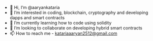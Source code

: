 - 👋 Hi, I’m @aaryankataria
- 👀 I’m interested in coding, blockchain, cryptography and developing dapps and smart contracts
- 🌱 I’m currently learning how to code using solidity
- 💞️ I’m looking to collaborate on developing hybrid smart contracts
- 📫 How to reach me - katariaaaryan2512@gmail.com

<!---
aaryankataria/aaryankataria is a ✨ special ✨ repository because its `README.md` (this file) appears on your GitHub profile.
You can click the Preview link to take a look at your changes.
--->
